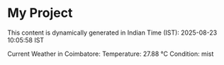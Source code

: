 # My Project

This content is dynamically generated in Indian Time (IST): 2025-08-23 10:05:58 IST


Current Weather in Coimbatore:
Temperature: 27.88 °C
Condition: mist
